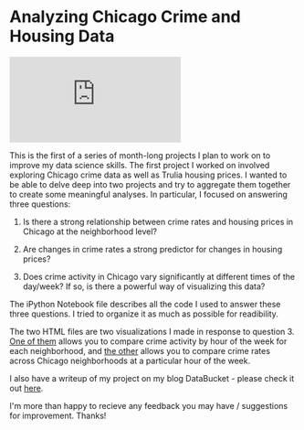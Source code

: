 # Analyzing Chicago Crime and Housing Data

![alt tag](https://github.com/haroldli93/01-Chicago-Crime-Rates-and-Housing-Prices/blob/master/Chicago_Crime_By_Hour.html)

This is the first of a series of month-long projects I plan to work on to improve my data science skills. The first project I worked on involved exploring Chicago crime data as well as Trulia housing prices. I wanted to be able to delve deep into two projects and try to aggregate them together to create some meaningful analyses. In particular, I focused on answering three questions:

1) Is there a strong relationship between crime rates and housing prices in Chicago at the neighborhood level?

2) Are changes in crime rates a strong predictor for changes in housing prices?

3) Does crime activity in Chicago vary significantly at different times of the day/week? If so, is there a powerful way of visualizing this data?

The iPython Notebook file describes all the code I used to answer these three questions. I tried to organize it as much as possible for readibility.

The two HTML files are two visualizations I made in response to question 3. [One of them](http://htmlpreview.github.io/?https://github.com/haroldli93/Data-Science-Projects/blob/master/Chicago_Crime_By_Neighborhood.html) allows you to compare crime activity by hour of the week for each neighborhood, and [the other](http://htmlpreview.github.io/?https://github.com/haroldli93/Data-Science-Projects/blob/master/Chicago_Crime_By_Hour.html) allows you to compare crime rates across Chicago neighborhoods at a particular hour of the week.

I also have a writeup of my project on my blog DataBucket - please check it out [here](http://databuckets.blogspot.com/2016/01/exploring-chicago-crime-and-housing.html).

I'm more than happy to recieve any feedback you may have / suggestions for improvement. Thanks!
